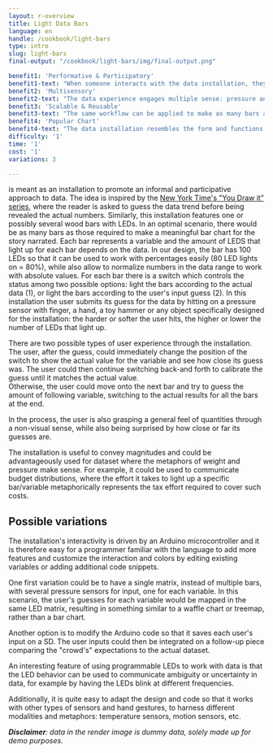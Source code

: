 ```yaml
---
layout: r-overview
title: Light Data Bars
language: en
handle: /cookbook/light-bars
type: intro
slug: light-bars
final-output: "/cookbook/light-bars/img/final-output.png"

benefit1: 'Performative & Participatory'
benefit1-text: "When someone interacts with the data installation, they are at the same time offering a spontaneous performance for the other people nearby."
benefit2: 'Multisensory'
benefit2-text: "The data experience engages multiple sense: pressure and sight."
benefit3: 'Scalable & Reusable'
benefit3-text: "The same workflow can be applied to make as many bars as needed for the dataset. The physical components created can be completely reused for future installations with different data, by simply changing the input data in the Arduino code."
benefit4: 'Popular Chart'
benefit4-text: "The data installation resembles the form and functions of a bar chart, one of the most popular chart types."
difficulty: '1'
time: '1'
cost: '1'
variations: 3

---
```

 is meant as an installation to promote an informal and participative approach to data. The idea is inspired by the [New York Time's "You Draw it" series](https://www.google.it/search?q=nyt+%22you+draw+it%22&oq=nyt+%22you+draw+it%22&aqs=chrome..69i57.4356j0j1&sourceid=chrome&ie=UTF-8), where the reader is asked to guess the data trend before being revealed the actual numbers. Similarly, this installation features one or possibly several wood bars with LEDs. In an optimal scenario, there would be as many bars as those required to make a meaningful bar chart for the story narrated. Each bar represents a variable and the amount of LEDS that light up for each bar depends on the data. In our design, the bar has 100 LEDs so that it can be used to work with percentages easily (80 LED lights on = 80%), while also allow to normalize numbers in the data range to work with absolute values. For each bar there is a switch which controls the status among two possible options: light the bars according to the actual data (1), or light the bars according to the user's input guess (2). In this installation the user submits its guess for the data by hitting on a pressure sensor with finger, a hand, a toy hammer or any object specifically designed for the installation: the harder or softer the user hits, the higher or lower the number of LEDs that light up. 
 
There are two possible types of user experience through the installation. The user, after the guess, could immediately change the position of the switch to show the actual value for the variable and see how close its guess was. The user could then continue switching back-and forth to calibrate the guess until it matches the actual value.    
Otherwise, the user could move onto the next bar and try to guess the amount of following variable, switching to the actual results for all the bars at the end. 

In the process, the user is also grasping a general feel of quantities through a non-visual sense, while also being surprised by how close or far its guesses are.
 
The installation is useful to convey magnitudes and could be advantageously used for dataset where the metaphors of weight and pressure make sense. For example, it could be used to communicate budget distributions, where the effort it takes to light up a specific bar/variable metaphorically represents the tax effort required to cover such costs. 




## Possible variations   
The installation's interactivity is driven by an Arduino microcontroller and it is therefore easy for a programmer familiar with the language to add more features and customize the interaction and colors by editing existing variables or adding additional code snippets.

One first variation could be to have a single matrix, instead of multiple bars, with several pressure sensors for input, one for each variable. In this scenario, the user's guesses for each variable would be mapped in the same LED matrix, resulting in something similar to a waffle chart or treemap, rather than a bar chart.

Another option is to modify the Arduino code so that it saves each user's input on a SD. The user inputs could then be integrated on a follow-up piece comparing the "crowd's" expectations to the actual dataset. 

An interesting feature of using programmable LEDs to work with data is that the LED behavior can be used to communicate ambiguity or uncertainty in data, for example by having the LEDs blink at different frequencies.

Additionally, it is quite easy to adapt the design and code so that it works with other types of sensors and hand gestures, to harness different modalities and metaphors: temperature sensors, motion sensors, etc.

***Disclaimer**: data in the render image is dummy data, solely made up for demo purposes.*